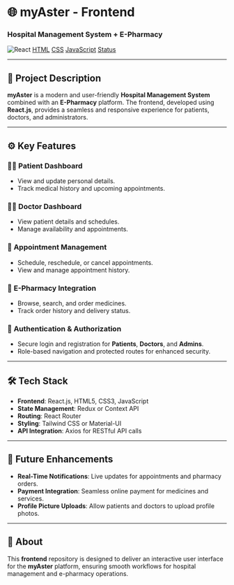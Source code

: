 
# 🌐 **myAster - Frontend**  
### **Hospital Management System + E-Pharmacy**  

![React](https://img.shields.io/badge/React-Frontend-blue)  [HTML](https://img.shields.io/badge/HTML-Markup-orange)  [CSS](https://img.shields.io/badge/CSS-Styling-blue)  [JavaScript](https://img.shields.io/badge/JavaScript-Logic-yellow)  [Status](https://img.shields.io/badge/Status-Active-brightgreen)  

---

## **📖 Project Description**  

**myAster** is a modern and user-friendly **Hospital Management System** combined with an **E-Pharmacy** platform. The frontend, developed using **React.js**, provides a seamless and responsive experience for patients, doctors, and administrators.  

---

## **⚙️ Key Features**  

### 🧑‍⚕️ **Patient Dashboard**  
- View and update personal details.  
- Track medical history and upcoming appointments.  

### 👨‍⚕️ **Doctor Dashboard**  
- View patient details and schedules.  
- Manage availability and appointments.  

### 📅 **Appointment Management**  
- Schedule, reschedule, or cancel appointments.  
- View and manage appointment history.  

### 💊 **E-Pharmacy Integration**  
- Browse, search, and order medicines.  
- Track order history and delivery status.  

### 🔐 **Authentication & Authorization**  
- Secure login and registration for **Patients**, **Doctors**, and **Admins**.  
- Role-based navigation and protected routes for enhanced security.  

---

## **🛠️ Tech Stack**  

- **Frontend**: React.js, HTML5, CSS3, JavaScript  
- **State Management**: Redux or Context API  
- **Routing**: React Router  
- **Styling**: Tailwind CSS or Material-UI  
- **API Integration**: Axios for RESTful API calls  

---

## **🚀 Future Enhancements**  

- **Real-Time Notifications**: Live updates for appointments and pharmacy orders.  
- **Payment Integration**: Seamless online payment for medicines and services.  
- **Profile Picture Uploads**: Allow patients and doctors to upload profile photos.  

---

## **📌 About**  

This **frontend** repository is designed to deliver an interactive user interface for the **myAster** platform, ensuring smooth workflows for hospital management and e-pharmacy operations.  
